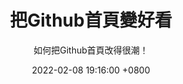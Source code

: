 ---
title:  把Github首頁變好看
subtitle: 如何把Github首頁改得很潮！
date:   2022-02-08 19:16:00 +0800

tag: [github,note]

thumbnail-img: "https://i.imgur.com/VIQ7IAF.png" #1:1 (450:450)

cover-img: "https://i.imgur.com/rYVwo4W.png"

#For blog posts, if you want to add a thumbnail that will show up in the feed, use thumbnail-img: /path/to/image. If no thumbnail is provided, then cover-img will be used as the thumbnail. You can use thumbnail-img: "" to disable a thumbnail.
comments: true

# ======= Other parameters ========
layout: post
readtime: true

# test local : bundle exec jekyll serve
---